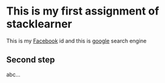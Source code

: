 # This is my first assignment of stacklearner


This is my [Facebook](https://www.facebook.com/) id 
and this is [google](https://www.google.com/) search engine


## Second step
abc...
